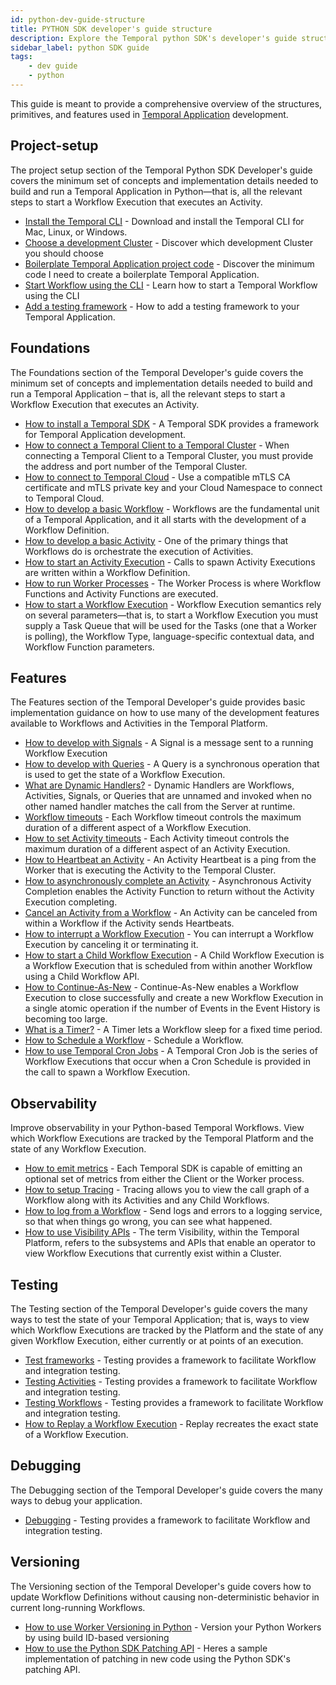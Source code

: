 ```yaml
---
id: python-dev-guide-structure
title: PYTHON SDK developer's guide structure
description: Explore the Temporal python SDK's developer's guide structure.
sidebar_label: python SDK guide
tags:
    - dev guide
    - python
---
```


This guide is meant to provide a comprehensive overview of the structures, primitives, and features used in [Temporal Application](/temporal#temporal-application) development.

## Project-setup

The project setup section of the Temporal Python SDK Developer's guide covers the minimum set of concepts and implementation details needed to build and run a Temporal Application in Python—that is, all the relevant steps to start a Workflow Execution that executes an Activity.

- [Install the Temporal CLI](/python/install-cli) - Download and install the Temporal CLI for Mac, Linux, or Windows.
- [Choose a development Cluster](/python/choose-dev-cluster) - Discover which development Cluster you should choose
- [Boilerplate Temporal Application project code](/python/project-structure) - Discover the minimum code I need to create a boilerplate Temporal Application.
- [Start Workflow using the CLI](/python/backgroundcheck-boilerplate-start-workflow) - Learn how to start a Temporal Workflow using the CLI
- [Add a testing framework](/python/backgroundcheck-boilerplate-add-test-framework) - How to add a testing framework to your Temporal Application.

## Foundations

The Foundations section of the Temporal Developer's guide covers the minimum set of concepts and implementation details needed to build and run a Temporal Application – that is, all the relevant steps to start a Workflow Execution that executes an Activity.

- [How to install a Temporal SDK](/python/add-sdk) - A Temporal SDK provides a framework for Temporal Application development.
- [How to connect a Temporal Client to a Temporal Cluster](/python/connect-to-a-dev-cluster) - When connecting a Temporal Client to a Temporal Cluster, you must provide the address and port number of the Temporal Cluster.
- [How to connect to Temporal Cloud](/python/connect-to-temporal-cloud) - Use a compatible mTLS CA certificate and mTLS private key and your Cloud Namespace to connect to Temporal Cloud.
- [How to develop a basic Workflow](/python/developing-workflows) - Workflows are the fundamental unit of a Temporal Application, and it all starts with the development of a Workflow Definition.
- [How to develop a basic Activity](/python/developing-activities) - One of the primary things that Workflows do is orchestrate the execution of Activities.
- [How to start an Activity Execution](/python/spawning-activities) - Calls to spawn Activity Executions are written within a Workflow Definition.
- [How to run Worker Processes](/python/run-a-dev-worker) - The Worker Process is where Workflow Functions and Activity Functions are executed.
- [How to start a Workflow Execution](/python/spawning-workflows) - Workflow Execution semantics rely on several parameters—that is, to start a Workflow Execution you must supply a Task Queue that will be used for the Tasks (one that a Worker is polling), the Workflow Type, language-specific contextual data, and Workflow Function parameters.

## Features

The Features section of the Temporal Developer's guide provides basic implementation guidance on how to use many of the development features available to Workflows and Activities in the Temporal Platform.

- [How to develop with Signals](/python/signals) - A Signal is a message sent to a running Workflow Execution
- [How to develop with Queries](/python/queries) - A Query is a synchronous operation that is used to get the state of a Workflow Execution.
- [What are Dynamic Handlers?](/python/what-is-a-dynamic-handler) - Dynamic Handlers are Workflows, Activities, Signals, or Queries that are unnamed and invoked when no other named handler matches the call from the Server at runtime.
- [Workflow timeouts](/python/workflow-timeouts) - Each Workflow timeout controls the maximum duration of a different aspect of a Workflow Execution.
- [How to set Activity timeouts](/python/activity-timeouts) - Each Activity timeout controls the maximum duration of a different aspect of an Activity Execution.
- [How to Heartbeat an Activity](/python/activity-heartbeats) - An Activity Heartbeat is a ping from the Worker that is executing the Activity to the Temporal Cluster.
- [How to asynchronously complete an Activity](/python/async-activity-completion) - Asynchronous Activity Completion enables the Activity Function to return without the Activity Execution completing.
- [Cancel an Activity from a Workflow](/python/cancel-activity) - An Activity can be canceled from within a Workflow if the Activity sends Heartbeats.
- [How to interrupt a Workflow Execution](/python/interrupt-a-workflow-execution) - You can interrupt a Workflow Execution by canceling it or terminating it.
- [How to start a Child Workflow Execution](/python/child-workflows) - A Child Workflow Execution is a Workflow Execution that is scheduled from within another Workflow using a Child Workflow API.
- [How to Continue-As-New](/python/continue-as-new) - Continue-As-New enables a Workflow Execution to close successfully and create a new Workflow Execution in a single atomic operation if the number of Events in the Event History is becoming too large.
- [What is a Timer?](/python/timers) - A Timer lets a Workflow sleep for a fixed time period.
- [How to Schedule a Workflow](/python/schedules) - Schedule a Workflow.
- [How to use Temporal Cron Jobs](/python/cron-jobs) - A Temporal Cron Job is the series of Workflow Executions that occur when a Cron Schedule is provided in the call to spawn a Workflow Execution.

## Observability

Improve observability in your Python-based Temporal Workflows. View which Workflow Executions are tracked by the Temporal Platform and the state of any Workflow Execution.

- [How to emit metrics](/python/metrics) - Each Temporal SDK is capable of emitting an optional set of metrics from either the Client or the Worker process.
- [How to setup Tracing](/python/tracing) - Tracing allows you to view the call graph of a Workflow along with its Activities and any Child Workflows.
- [How to log from a Workflow](/python/logging) - Send logs and errors to a logging service, so that when things go wrong, you can see what happened.
- [How to use Visibility APIs](/python/visibility) - The term Visibility, within the Temporal Platform, refers to the subsystems and APIs that enable an operator to view Workflow Executions that currently exist within a Cluster.

## Testing

The Testing section of the Temporal Developer's guide covers the many ways to test the state of your Temporal Application; that is, ways to view which Workflow Executions are tracked by the Platform and the state of any given Workflow Execution, either currently or at points of an execution.

- [Test frameworks](/python/testing-frameworks) - Testing provides a framework to facilitate Workflow and integration testing.
- [Testing Activities](/python/testing-activities) - Testing provides a framework to facilitate Workflow and integration testing.
- [Testing Workflows](/python/testing-workflows) - Testing provides a framework to facilitate Workflow and integration testing.
- [How to Replay a Workflow Execution](/python/replays) - Replay recreates the exact state of a Workflow Execution.

## Debugging

The Debugging section of the Temporal Developer's guide covers the many ways to debug your application.

- [Debugging](/python/debugging) - Testing provides a framework to facilitate Workflow and integration testing.

## Versioning

The Versioning section of the Temporal Developer's guide covers how to update Workflow Definitions without causing non-deterministic behavior in current long-running Workflows.

- [How to use Worker Versioning in Python](/python/how-to-use-worker-versioning-in-python) - Version your Python Workers by using build ID-based versioning
- [How to use the Python SDK Patching API](/python/how-to-use-the-python-sdk-patching-api-in-python) - Heres a sample implementation of patching in new code using the Python SDK's patching API.
